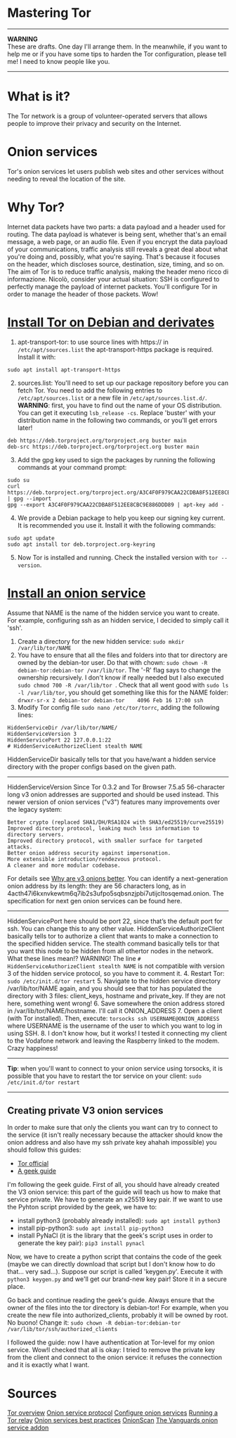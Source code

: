 # Mastering Tor

---

**WARNING**\
These are drafts. One day I'll arrange them. In the meanwhile, if you want to help me or if you have some tips to harden the Tor configuration, please tell me! I need to know people like you.

---

# What is it?
The Tor network is a group of volunteer-operated servers that allows people to improve their privacy and security on the Internet.

# Onion services
Tor's onion services let users publish web sites and other services without needing to reveal the location of the site.

# Why Tor?
Internet data packets have two parts: a data payload and a header used for routing. The data payload is whatever is being sent, whether that's an email message, a web page, or an audio file. Even if you encrypt the data payload of your communications, traffic analysis still reveals a great deal about what you're doing and, possibly, what you're saying. That's because it focuses on the header, which discloses source, destination, size, timing, and so on. 
The aim of Tor is to reduce traffic analysis, making the header meno ricco di informazione.
Nicolò, consider your actual situation: SSH is configured to perfectly manage the payload of internet packets. You'll configure Tor in order to manage the header of those packets. Wow!

# [Install Tor on Debian and derivates](https://2019.www.torproject.org/docs/debian.html.en#ubuntu)
1. apt-transport-tor: to use source lines with https:// in `/etc/apt/sources.list` the apt-transport-https package is required. Install it with:
```
sudo apt install apt-transport-https
```
2. sources.list: You'll need to set up our package repository before you can fetch Tor. You need to add the following entries to `/etc/apt/sources.list` or a new file in `/etc/apt/sources.list.d/`.
**WARNING**: first, you have to find out the name of your OS distribution. You can get it executing `lsb_release -cs`. Replace 'buster' with your distribution name in the following two commands, or you'll get errors later!
```
deb https://deb.torproject.org/torproject.org buster main
deb-src https://deb.torproject.org/torproject.org buster main
```
3. Add the gpg key used to sign the packages by running the following commands at your command prompt:
```
sudo su
curl https://deb.torproject.org/torproject.org/A3C4F0F979CAA22CDBA8F512EE8CBC9E886DDD89.asc | gpg --import
gpg --export A3C4F0F979CAA22CDBA8F512EE8CBC9E886DDD89 | apt-key add -
```
4. We provide a Debian package to help you keep our signing key current. It is recommended you use it. Install it with the following commands:
```
sudo apt update
sudo apt install tor deb.torproject.org-keyring
```
5. Now Tor is installed and running. Check the installed version with `tor --version`.

# [Install an onion service](https://medium.com/@tzhenghao/how-to-ssh-over-tor-onion-service-c6d06194147)
Assume that NAME is the name of the hidden service you want to create. For example, configuring ssh as an hidden service, I decided to simply call it 'ssh'.
1. Create a directory for the new hidden service: `sudo mkdir /var/lib/tor/NAME`
2. You have to ensure that all the files and folders into that tor directory are owned by the debian-tor user. Do that with chown: `sudo chown -R debian-tor:debian-tor /var/lib/tor`. The '-R' flag says to change the ownership recursively. I don't know if really needed but I also executed `sudo chmod 700 -R /var/lib/tor `. Check that all went good with `sudo ls -l /var/lib/tor`, you should get something like this for the NAME folder:
`drwxr-sr-x 2 debian-tor debian-tor    4096 Feb 16 17:00 ssh`
3. Modify Tor config file `sudo nano /etc/tor/torrc`, adding the following lines:
```
HiddenServiceDir /var/lib/tor/NAME/
HiddenServiceVersion 3
HiddenServicePort 22 127.0.0.1:22
# HiddenServiceAuthorizeClient stealth NAME
```
HiddenServiceDir basically tells tor that you have/want a hidden service directory with the proper configs based on the given path.

---

HiddenServiceVersion
Since Tor 0.3.2 and Tor Browser 7.5.a5 56-character long v3 onion addresses are supported and should be used instead. This newer version of onion services ("v3") features many improvements over the legacy system:

    Better crypto (replaced SHA1/DH/RSA1024 with SHA3/ed25519/curve25519)
    Improved directory protocol, leaking much less information to directory servers.
    Improved directory protocol, with smaller surface for targeted attacks.
    Better onion address security against impersonation.
    More extensible introduction/rendezvous protocol.
    A cleaner and more modular codebase.

For details see [Why are v3 onions better](https://trac.torproject.org/projects/tor/wiki/doc/HiddenServiceNames). You can identify a next-generation onion address by its length: they are 56 characters long, as in 4acth47i6kxnvkewtm6q7ib2s3ufpo5sqbsnzjpbi7utijcltosqemad.onion. The specification for next gen onion services can be found here. 

---

HiddenServicePort here should be port 22, since that’s the default port for ssh. You can change this to any other value.
HiddenServiceAuthorizeClient basically tells tor to authorize a client that wants to make a connection to the specified hidden service. The stealth command basically tells tor that you want this node to be hidden from all othertor nodes in the network.
What these lines mean!?
WARNING! The line `# HiddenServiceAuthorizeClient stealth NAME` is not compatible with version 3 of the hidden service protocol, so you have to comment it.
4. Restart Tor: `sudo /etc/init.d/tor restart`
5. Navigate to the hidden service directory /var/lib/tor/NAME again, and you should see that tor has populated the directory with 3 files: client\_keys, hostname and private\_key. If they are not here, something went wrong!
6. Save somewhere the onion address stored in /var/lib/tor/NAME/hostname. I'll call it ONION_ADDRESS
7. Open a client (with Tor installed). Then, execute: `torsocks ssh USERNAME@ONION_ADDRESS` where USERNAME is the username of the user to which you want to log in using SSH.
8. I don't know how, but it works! I tested it connecting my client to the Vodafone network and leaving the Raspberry linked to the modem. Crazy happiness!

---

**Tip**: when you'll want to connect to your onion service using torsocks, it is possible that you have to restart the tor service on your client: `sudo /etc/init.d/tor restart`

---

## Creating private V3 onion services

In order to make sure that only the clients you want can try to connect to the service (it isn't really necessary because the attacker should know the onion address and also have my ssh private key ahahah impossible) you should follow this guides:
- [Tor official](https://2019.www.torproject.org/docs/tor-onion-service#ClientAuthorization)
- [A geek guide](https://matt.traudt.xyz/p/FgbdRTFr.html)

I'm following the geek guide. First of all, you should have already created the V3 onion service: this part of the guide will teach us how to make that service private.
We have to generate an x25519 key pair. If we want to use the Pyhton script provided by the geek, we have to:
- install python3 (probably already installed): `sudo apt install python3`
- install pip-python3: `sudo apt install pip-python3`
- install PyNaCl (it is the library that the geek's script uses in order to generate the key pair): `pip3 install pynacl`

Now, we have to create a python script that contains the code of the geek (maybe we can directly download that script but I don't know how to do that... very sad...).
Suppose our script is called 'keygen.py'. Execute it with `python3 keygen.py` and we'll get our brand-new key pair! Store it in a secure place.

Go back and continue reading the geek's guide.
Always ensure that the owner of the files into the tor directory is debian-tor! For example, when you create the new file into authorized\_clients, probably it will be owned by root. No buono! Change it: `sudo chown -R debian-tor:debian-tor /var/lib/tor/ssh/authorized_clients`

I followed the guide: now I have authentication at Tor-level for my onion service. Wow!I checked that all is okay: I tried to remove the private key from the client and connect to the onion service: it refuses the connection and it is exactly what I want.

# Sources
[Tor overview](https://2019.www.torproject.org/about/overview.html.en)
[Onion service protocol](https://2019.www.torproject.org/docs/onion-services)
[Configure onion services](https://2019.www.torproject.org/docs/tor-onion-service.html.en)
[Running a Tor relay](https://2019.www.torproject.org/docs/tor-doc-relay.html.en)
[Onion services best practices](https://riseup.net/en/security/network-security/tor/onionservices-best-practices)
[OnionScan](https://github.com/s-rah/onionscan)
[The Vanguards onion service addon](https://riseup.net/en/security/network-security/tor/onionservices-best-practices)